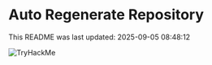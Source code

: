 # Auto Regenerate Repository

This README was last updated: 2025-09-05 08:48:12

 ![TryHackMe](https://tryhackme.com/badge/533634)